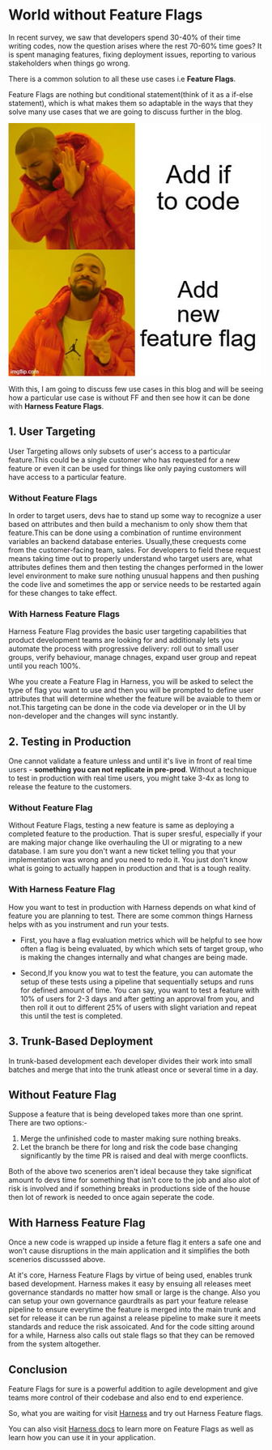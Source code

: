 # World without Feature Flags 

In recent survey, we saw that developers spend 30-40% of their time writing codes, now the question arises where the rest 70-60% time goes? It is spent managing features, fixing deployment issues, reporting to various stakeholders when things go wrong.

There is a common solution to all these use cases i.e **Feature Flags**. 

Feature Flags are nothing but conditional statement(think of it as a if-else statement), which is what makes them so adaptable in the ways that they solve many use cases that we are going to discuss further in the blog. 

![](feature-flags-best-practices-meme-1.jpg)

With this, I am going to discuss few use cases in this blog and will be seeing how a particular use case is without FF and then see how it can be done with **Harness Feature Flags**. 

## 1. User Targeting 

User Targeting allows only subsets of user's access to a particular feature.This could be a single customer who has requested for a new feature or even it can be used for things like only paying customers will have access to a particular feature.

### Without Feature Flags 

In order to target users, devs hae to stand up some way to recognize a user based on attributes and then build a mechanism to only show them that feature.This can be done using a combination of runtime environment variables an backend database enteries. Usually,these crequests come from the customer-facing team, sales. For developers to field these request means taking time out to properly understand who target users are, what attributes defines them and then testing the changes performed in the lower level environment to make sure nothing unusual happens and then pushing the code live and sometimes the app or service needs to be restarted again for these changes to take effect. 

### With Harness Feature Flags 

Harness Feature Flag provides the basic user targeting capabilities that product development teams are looking for and additionaly lets you automate the process with progressive delivery: roll out to small user groups, verify behaviour, manage chnages, expand user group and repeat until you reach 100%. 

Whe you create a Feature Flag in Harness, you will be asked to select the type of flag you want to use and then you will be prompted to define user attributes that will determine whether the feature will be avaiable to them or not.This targeting can be done in the code via developer or in the UI by non-developer and the changes will sync instantly.

## 2. Testing in Production 

One cannot validate a feature unless and until it's live in front of real time users - **something you can not replicate in pre-prod**. Without a technique to test in production with real time users, you might take 3-4x as long to release the feature to the customers.

### Without Feature Flag 

Without Feature Flags, testing a new feature is same as deploying a completed feature to the production. That is super sresful, especially if your are making major change like overhauling the UI or migrating to a new database. I am sure you don't want a new ticket telling you that your implementation was wrong and you need to redo it. You just don't know what is going to actually happen in production and that is a tough reality. 

### With Harness Feature Flag 

How you want to test in production with Harness depends on what kind of feature you are planning to test. There are some common things Harness helps with as you instrument and run your tests.

- First, you have a flag evaluation metrics which will be helpful to see how often a flag is being evaluated, by which which sets of target group, who is making the changes internally and what changes are being made. 

- Second,If you know you wat to test the feature, you can automate the setup of these tests using a pipeline that sequentially setups and runs for defined amount of time. You can say, you want to test a feature with 10% of users for 2-3 days and after getting an approval from you, and then roll it out to different 25% of users with slight variation and repeat this until the test is completed. 

## 3. Trunk-Based Deployment

In trunk-based development each developer divides their work into small batches and merge that into the trunk atleast once or several time in a day.

## Without Feature Flag 

Suppose a feature that is being developed takes more than one sprint. There are two options:-

1. Merge the unfinished code to master making sure nothing breaks. 
2. Let the branch be there for long and risk the code base changing significantly by the time PR is raised and deal with merge coonflicts.

Both of the above two scenerios aren't ideal because they take significat amount fo devs time for something that isn't core to the job and also alot of risk is involved and if something breaks in productions side of the house then lot of rework is needed to once again seperate the code. 

## With Harness Feature Flag

Once a new code is wrapped up inside a feture flag it enters a safe one and won't cause disruptions in the main application and it simplifies the both scenerios discusssed above. 

At it's core, Harness Feature Flags by virtue of being used, enables trunk based development. Harness makes it easy by ensuing all releases meet governance standards no matter how small or large is the change. Also you can setup your own governance gaurdtrails as part your feature release pipeline to ensure everytime the feature is merged into the main trunk and set for release it can be run against a release pipeline to make sure it meets standards and reduce the risk assoicated. And for the code sitting around for a while, Harness also calls out stale flags so that they can be removed from the system altogether. 


## Conclusion 

Feature Flags for sure is a powerful addition to agile development and give teams more control of their codebase and also end to end experience. 

So, what you are waiting for visit [Harness](https://app.harness.io/auth/#/signin) and try out Harness Feature flags.

You can also visit [Harness docs](https://docs.harness.io/category/vjolt35atg-feature-flags) to learn more on Feature Flags as well as learn how you can use it in your application.






